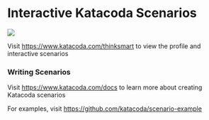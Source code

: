 # Interactive Katacoda Scenarios

[![](http://shields.katacoda.com/katacoda/thinksmart/count.svg)](https://www.katacoda.com/thinksmart "Get your profile on Katacoda.com")

Visit https://www.katacoda.com/thinksmart to view the profile and interactive scenarios

### Writing Scenarios
Visit https://www.katacoda.com/docs to learn more about creating Katacoda scenarios

For examples, visit https://github.com/katacoda/scenario-example
